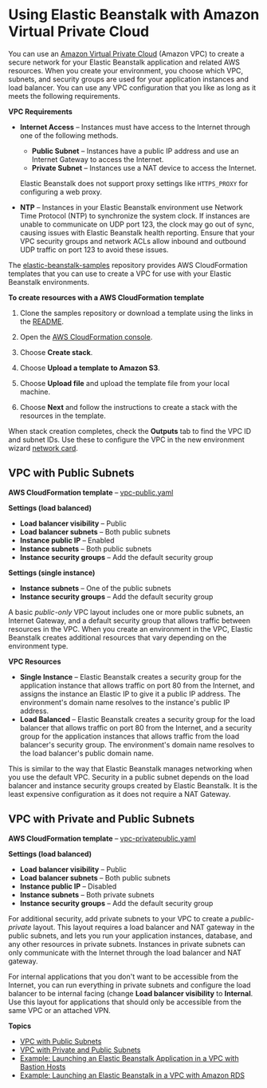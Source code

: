 # Using Elastic Beanstalk with Amazon Virtual Private Cloud<a name="vpc"></a>

You can use an [Amazon Virtual Private Cloud](https://docs.aws.amazon.com/vpc/latest/userguide/) \(Amazon VPC\) to create a secure network for your Elastic Beanstalk application and related AWS resources\. When you create your environment, you choose which VPC, subnets, and security groups are used for your application instances and load balancer\. You can use any VPC configuration that you like as long as it meets the following requirements\.

**VPC Requirements**
+ **Internet Access** – Instances must have access to the Internet through one of the following methods\.
  + **Public Subnet** – Instances have a public IP address and use an Internet Gateway to access the Internet\.
  + **Private Subnet** – Instances use a NAT device to access the Internet\.

  Elastic Beanstalk does not support proxy settings like `HTTPS_PROXY` for configuring a web proxy\.
+ **NTP** – Instances in your Elastic Beanstalk environment use Network Time Protocol \(NTP\) to synchronize the system clock\. If instances are unable to communicate on UDP port 123, the clock may go out of sync, causing issues with Elastic Beanstalk health reporting\. Ensure that your VPC security groups and network ACLs allow inbound and outbound UDP traffic on port 123 to avoid these issues\.

The [elastic\-beanstalk\-samples](https://github.com/awsdocs/elastic-beanstalk-samples/) repository provides AWS CloudFormation templates that you can use to create a VPC for use with your Elastic Beanstalk environments\.

**To create resources with a AWS CloudFormation template**

1. Clone the samples repository or download a template using the links in the [README](https://github.com/awsdocs/elastic-beanstalk-samples/tree/master/cfn-templates/README.md)\.

1. Open the [AWS CloudFormation console](https://console.aws.amazon.com/cloudformation/home)\.

1. Choose **Create stack**\.

1. Choose **Upload a template to Amazon S3**\.

1. Choose **Upload file** and upload the template file from your local machine\.

1. Choose **Next** and follow the instructions to create a stack with the resources in the template\.

When stack creation completes, check the **Outputs** tab to find the VPC ID and subnet IDs\. Use these to configure the VPC in the new environment wizard [network card](environments-create-wizard.md#environments-create-wizard-network)\.

## VPC with Public Subnets<a name="services-vpc-public"></a>

**AWS CloudFormation template** – [vpc\-public\.yaml](https://github.com/awsdocs/elastic-beanstalk-samples/tree/master/cfn-templates/vpc-public.yaml)

**Settings \(load balanced\)**
+ **Load balancer visibility** – Public
+ **Load balancer subnets** – Both public subnets
+ **Instance public IP** – Enabled
+ **Instance subnets** – Both public subnets
+ **Instance security groups** – Add the default security group

**Settings \(single instance\)**
+ **Instance subnets** – One of the public subnets
+ **Instance security groups** – Add the default security group

A basic *public\-only* VPC layout includes one or more public subnets, an Internet Gateway, and a default security group that allows traffic between resources in the VPC\. When you create an environment in the VPC, Elastic Beanstalk creates additional resources that vary depending on the environment type\.

**VPC Resources**
+ **Single Instance** – Elastic Beanstalk creates a security group for the application instance that allows traffic on port 80 from the Internet, and assigns the instance an Elastic IP to give it a public IP address\. The environment's domain name resolves to the instance's public IP address\.
+ **Load Balanced** – Elastic Beanstalk creates a security group for the load balancer that allows traffic on port 80 from the Internet, and a security group for the application instances that allows traffic from the load balancer's security group\. The environment's domain name resolves to the load balancer's public domain name\.

This is similar to the way that Elastic Beanstalk manages networking when you use the default VPC\. Security in a public subnet depends on the load balancer and instance security groups created by Elastic Beanstalk\. It is the least expensive configuration as it does not require a NAT Gateway\.

## VPC with Private and Public Subnets<a name="services-vpc-privatepublic"></a>

**AWS CloudFormation template** – [vpc\-privatepublic\.yaml](https://github.com/awsdocs/elastic-beanstalk-samples/tree/master/cfn-templates/vpc-privatepublic.yaml)

**Settings \(load balanced\)**
+ **Load balancer visibility** – Public
+ **Load balancer subnets** – Both public subnets
+ **Instance public IP** – Disabled
+ **Instance subnets** – Both private subnets
+ **Instance security groups** – Add the default security group

For additional security, add private subnets to your VPC to create a *public\-private* layout\. This layout requires a load balancer and NAT gateway in the public subnets, and lets you run your application instances, database, and any other resources in private subnets\. Instances in private subnets can only communicate with the Internet through the load balancer and NAT gateway\.

For internal applications that you don't want to be accessible from the Internet, you can run everything in private subnets and configure the load balancer to be internal facing \(change **Load balancer visibility** to **Internal**\. Use this layout for applications that should only be accessible from the same VPC or an attached VPN\.

**Topics**
+ [VPC with Public Subnets](#services-vpc-public)
+ [VPC with Private and Public Subnets](#services-vpc-privatepublic)
+ [Example: Launching an Elastic Beanstalk Application in a VPC with Bastion Hosts](vpc-bastion-host.md)
+ [Example: Launching an Elastic Beanstalk in a VPC with Amazon RDS](vpc-rds.md)